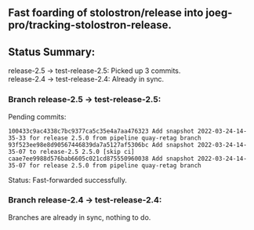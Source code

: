 ## Fast foarding of stolostron/release into joeg-pro/tracking-stolostron-release.

## Status Summary:

release-2.5 -> test-release-2.5: Picked up 3 commits.  
release-2.4 -> test-release-2.4: Already in sync.  

### Branch release-2.5 -> test-release-2.5:

Pending commits:

```
100433c9ac4338c7bc9377ca5c35e4a7aa476323 Add snapshot 2022-03-24-14-35-33 for release 2.5.0 from pipeline quay-retag branch
93f523ee98e8d90567446839da7a5127af5306bc Add snapshot 2022-03-24-14-35-07 to release-2.5 2.5.0 [skip ci]
caae7ee9988d576bab6605c021cd875550960038 Add snapshot 2022-03-24-14-35-07 for release 2.5.0 from pipeline quay-retag branch
```

Status: Fast-forwarded successfully.

### Branch release-2.4 -> test-release-2.4:

Branches are already in sync, nothing to do.
